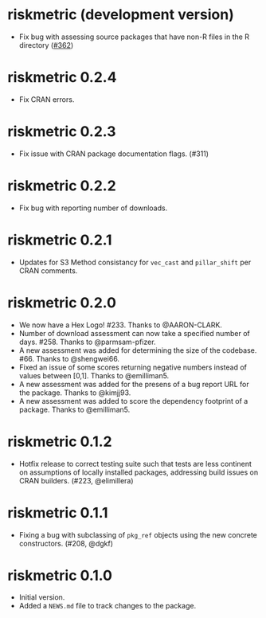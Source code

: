 # riskmetric (development version)

- Fix bug with assessing source packages that have non-R files in the R directory ([#362](https://github.com/pharmaR/riskmetric/issues/362))

# riskmetric 0.2.4

- Fix CRAN errors.

# riskmetric 0.2.3

- Fix issue with CRAN package documentation flags. (#311)

# riskmetric 0.2.2

- Fix bug with reporting number of downloads.

# riskmetric 0.2.1

- Updates for S3 Method consistancy for `vec_cast` and `pillar_shift` per CRAN 
comments.

# riskmetric 0.2.0

- We now have a Hex Logo! #233. Thanks to @AARON-CLARK.
- Number of download assessment can now take a specified number of days. #258. Thanks to @parmsam-pfizer.
- A new assessment was added for determining the size of the codebase. #66. Thanks to @shengwei66.
- Fixed an issue of some scores returning negative numbers instead of values between [0,1]. Thanks to @emilliman5.
- A new assessment was added for the presens of a bug report URL for the package. Thanks to @kimjj93.
- A new assessment was added to score the dependency footprint of a package. Thanks to @emilliman5.

# riskmetric 0.1.2

- Hotfix release to correct testing suite such that tests are less continent on
  assumptions of locally installed packages, addressing build issues on CRAN
  builders. (#223, @elimillera)

# riskmetric 0.1.1

- Fixing a bug with subclassing of `pkg_ref` objects using the new concrete
  constructors. (#208, @dgkf)

# riskmetric 0.1.0

- Initial version.
- Added a `NEWS.md` file to track changes to the package.
